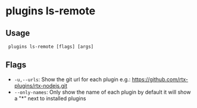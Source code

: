#  plugins ls-remote
## Usage
```
 plugins ls-remote [flags] [args]
```
## Flags
- `-u,--urls`: Show the git url for each plugin e.g.: https://github.com/rtx-plugins/rtx-nodejs.git
- `--only-names`: Only show the name of each plugin by default it will show a "*" next to installed plugins

